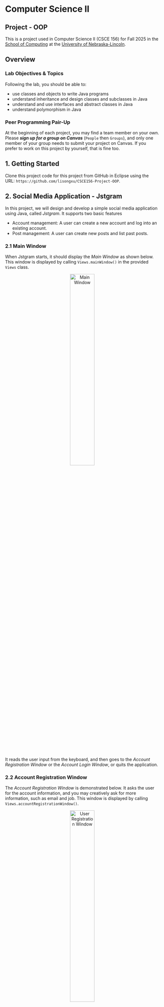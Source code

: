 # Computer Science II
## Project - OOP

This is a project used in Computer Science II (CSCE 156) for Fall 2025 
in the [School of Computing](https://computing.unl.edu) 
at the [University of Nebraska-Lincoln](https://www.unl.edu).

## Overview

### Lab Objectives & Topics
Following the lab, you should be able to:
* use classes and objects to write Java programs
* understand inheritance and design classes and subclasses in Java
* understand and use interfaces and abstract classes in Java
* understand polymorphism in Java


### Peer Programming Pair-Up

At the beginning of each project, you may find a team member on your own.  Please ***sign
up for a group on Canvas*** (`People` then `Groups`), and only one member of your group needs to
submit your project on Canvas. If you prefer to work on this project by yourself, that is fine too.


## 1. Getting Started

Clone this project code for this project from GitHub in Eclipse using the
URL: `https://github.com/lisongxu/CSCE156-Project-OOP`. 


## 2. Social Media Application - Jstgram


In this project, we will design and develop a simple social media application using Java, called *Jstgram*. It supports two basic features

* Account management: A user can create a new account and log into an existing account.  
* Post management: A user can create new posts and list past posts.  


### 2.1 Main Window

When Jstgram starts, it should display the *Main Window* as shown below. This window is displayed by calling `Views.mainWindow()` in the provided `Views` class.

<p align="center">
<img src="images/main_win.png" alt="Main Window" width="40%"/>
</p>  

It reads the user input from the keyboard, and then goes to the *Account Registration Window* or the *Account Login Window*, or quits the application.

### 2.2 Account Registration Window

The *Account Registration Window* is demonstrated below. It asks the user for the account information, and you may creatively ask for more information, such as email and job. This window is displayed by calling `Views.accountRegistrationWindow()`.

<p align="center">
<img src="images/user_registration_win.png" alt="User Registration Window" width="40%"/>
</p>  
 
After creating an account, Jstgram goes back to the *Main Window* so that a user can log in or create other new accounts.


### 2.3 Account Login Window

The *Account Login Window* with successful login and failed login are demonstrated below. Jstgaram asks for the username and password, and then compares them with the existing account information in `accounts`. This window is displayed by calling `Views.accountLoginWindow()`.


<p align="center">
<img src="images/login_win_succ.png" alt="Login" width="40%"/> 
<img src="images/login_win_failed.png" alt="Login" width="40%"/>
</p>  

If the typed username and password match with an existing account,  this account is the current account and Jstgram goes to the *Post View Window* for the account; otherwise, it goes to the *Main Window*. Note that, at any time, there is at most one current account. 


### 2.4 Post View Window

The *Post View Window* lists all the past posts (by all accounts) in the descending order of the time, and then asks the user to create a new post, log out of the current account, or quit the application. Below is a possible *Post View Window* with a total of 4 posts when the current user is Bob. This window is displayed by calling `Views.postViewWindow()`.


<p align="center">
<img src="images/post_view_win.png" alt="Post View" width="40%"/>
</p>  

After reading the user input, Jstgram 
* goes to the *New Post Window* to create a new post
* or logs out of the current account and goes back to the *Main Window*
* or quits the application. 



### 2.5  New Post Window

The *New Post Window* allows a user to create either a text post `T` or a text art post `A`. This window is displayed by calling `Views.newPostWindow()`.

Below is a demonstration where Bob selects `T` and then types a text post.

<p align="center">
<img src="images/txt_post.png" alt="New txt Post" width="40%"/>
</p>  

Below is a demonstration where Bob selects `A` and then chooses the second one in the 4 predefined text art options. These text art options are defined as a `List<String[]>` constant `OPTIONS` in class `TextArtPost`. You are welcome to modify and add more text art options. The window of text art options is displayed by calling `Views.displayTextArtOptions()`.

<p align="center">
<img src="images/textart_post.png" alt="New text art Post" width="40%"/>
</p>  


After creating a post, Jstgram returns to the *Post View Window*.


  

## 3. Project Requirement


### 3.1 Classes

You are provided with the following fully completed classes
* the `Views` class, which displays all the windows
* the `Post` abstract class, which is the superclass of post subclasses.
* the `ContentFormatter` interface, which is an interface to format the content of a post or account

You will write and complete the following partially completed classes
* the `Account` class
* the `TextPost` class
* the `TextArtPost` class
* the `Main` class, which is the class to run the application

You are free to define and write more methods and/or classes to handle account login, handle account registration, create new posts, and list current posts.

### 3.2 Class Requirements

* The `Account` Class

    * The `Account` class must have 3 or more private data fields: `private String userName`, `private String password`, and `private String phoneNumber` and the corresponding public getter methods. 
    * The `Account` class implements the corresponding public getter methods.

* The `TextPost` and `TextArtPost` Classes

    * Both the `TextPost` and `TextArtPost` classes extend abstract class `Post`, because they use the same data fields, `postTime` and `postAccount`, defined in `Post`.
    * The `TextPost` class should have a data field to store the text typed by a user.
    * The `TextArtPost` class should have a data field to store the text art chosen by a user. 
    * Both the `TextPost` and `TextArtPost` classes override the `getFormattedContent()` method defined in interface `ContentFormatter`, which `Views.viewPost()` in the *Post View Window* calls to display each post in the appropriate format. 
    * The following UML shows the relation among `ContentFormatter`, `Post`, `TextPost`, `TextArtPost`, and `Account` classes. You are free to add more data fields and/or methods to `TextPost`, `TextArtPost`, and `Account` classes.
   
<p align="center">
<img src="images/UML.png" alt="UML Diagram" width="80%"/>
</p>  



* The `Main` Class
 
    * The `Main` class uses a `HashMap` variable `accounts` to keep track of all account information. For each key-value pair, 
the key is the account username, and the value is the corresponding account. For example, statement `accounts.put(userName, new Account(userName, password, phoneNumber))` adds a new account to `accounts`.
    * The `Main` class uses an `ArrayList<Post>` variable `postList` to store all the posts, which is the argument of method `Views.viewPost()`. 


## 4. Grading and Submitting Your Project

### 4.1 Grading by LAs

#### 4.1.1 Required features (100 points)

* (5 points) The `Account` class must have 3 (or more) private data fields: `private String userName`, `private String password`, and `private String phoneNumber` and the corresponding public getter methods. 

* (5 points) Both the `TextPost` and `TextArtPost` classes (not necessarily correctly) override the `getFormattedContent()` method.

* (5 points) A `HashMap` variable `accounts` is used to keep track of all account information

* (5 points) An `ArrayList<Post>` variable `postList` is used to store all the posts. 
  
* (10 points) A user can successfully create a new account (username=Alice, password=pass123), and then successfully log into the account.

* (10 points) Alice can then successfully create a new text post and the *Post View Window* correctly shows the post in the appropriate format as demonstrated above.

* (10 points) Alice can then successfully create a new text art post and the *Post View Window* correctly shows the post in the appropriate format as demonstrated above.

* (10 points) The *Post View Window* correctly shows these two posts in the descending order of their times (i.e., from the latest post to the oldest post).

* (10 points) When logging in using username=Bob (not created yet), it correctly reports a failed login.

* (10 points) A user can successfully create another new account (username=Bob, password=pass456), and then successfully log into the account.

* (10 points) Bob can then successfully create a new text post and a new text art post.

* (10 points) The *Post View Window* correctly shows all the posts in the descending order of their times.

#### 4.1.2 Bonus features (Additional points)

* (Bonus 5 points) Please attend lab sessions for detailed grading criteria on comments and coding style.

* (Bonus 20 points) There is a pre-registered Admin user with username `admin` and password `admin`. The Admin user can save all accounts (e.g., Alice and Bob) and all their posts to a text file (feel free to design your file format). After quitting and restarting the application, the Admin user can load the accounts and their posts from a file.

* (Bonus 10 points) A user can delete the current account, which deletes the username, password, and all the user's posts.  

* (Bonus 10 points) A user can choose how to sort the posts in the Post View Window. In addition to the default descending order of the time, a user can choose from the following additional orderings: ascending order of the time, ascending or descending order of usernames of the posts.  

### 4.2 Submitting to Canvas

Submit the following to Canvas (not GradeScope). Our LAs will manually grade them. You are welcome to demonstrate how your Jstgram works to our LAs, and they can then give you their feedback and grade your project.

1. `Project1.jar`: Follow the instructions below to generate a runnable JAR file that the LAs can execute.
   *  Step 1: Run your project at least once (create a `Launch Configuration` for step 4)
   *  Step 2: Right-click your project, and select `Export ...`
   *  Step 3: In the Java folder, select `Runnable JAR file`
   *  Step 4: In the `Runnable JAR File Specification`
       * select your project in `Launch Configuration`
       * change file name to `Project1.jar` in `Export destination`
       * select `Package required libraries into generated JAR` for `Library handling`
       * then click the `Finish` button
   * Type `java -jar Project1.jar` in the command line to test whether your JAR runs correctly.  

2. `Project1.zip`: A Zip file of all source files that the LAs can execute and check.

Again, if you plan to work with one other student on this project, please sign
up for a group on Canvas (`people` then `Groups`), and only one member of your group needs to
submit your project on Canvas.


## Credit

This project was originally designed by Jianghao Wang. Both David Ryckman and Olwen Nguyen helped to revise and improve it. 
